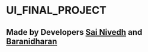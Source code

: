# UI_FINAL_PROJECT
## Made by Developers [Sai Nivedh](https://www.linkedin.com/in/sainivedhai/) and [Baranidharan](https://www.linkedin.com/in/baranidharan-selvaraj-59bb02293/)
